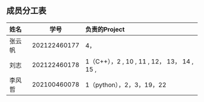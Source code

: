 ## 成员分工表
|姓名|学号|负责的Project|
| :-----| :----: | :---- |
|张云帆|202122460177|4，|
|刘志|202122460178|1（C++），2 , 10 , 11 , 12， 13， 14 , 15 ,|
|李风哲|202100460078|1（python），2，3，19，22|
